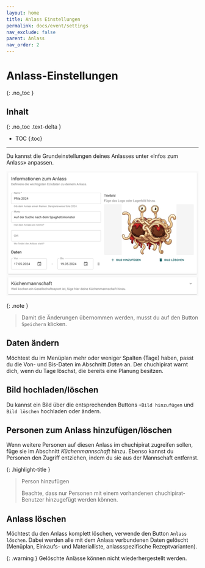 ```yaml
---
layout: home
title: Anlass Einstellungen
permalink: docs/event/settings
nav_exclude: false
parent: Anlass
nav_order: 2
---
```

# Anlass-Einstellungen
{: .no_toc }
## Inhalt
{: .no_toc .text-delta }

- TOC
{:toc}

---
Du kannst die Grundeinstellungen deines Anlasses unter «Infos zum Anlass» anpassen.

![Infos zum Anlass ](https://github.com/chuchipirat/chuchipirat.github.io/blob/main/docs/event/_images/event_settings.png?raw=true)

{: .note }
> Damit die Änderungen übernommen werden, musst du auf den Button `Speichern` klicken. 

## Daten ändern
Möchtest du im Menüplan mehr oder weniger Spalten (Tage) haben, passt du die Von- und Bis-Daten im Abschnitt _Daten_ an. Der chuchipirat warnt dich, wenn du Tage löschst, die bereits eine Planung besitzen.

## Bild hochladen/löschen
Du kannst ein Bild über die entsprechenden Buttons `+Bild hinzufügen` und `Bild löschen` hochladen oder ändern.

## Personen zum Anlass hinzufügen/löschen
Wenn weitere Personen auf diesen Anlass im chuchipirat zugreifen sollen, füge sie im Abschnitt _Küchenmannschaft_ hinzu. Ebenso kannst du Personen den Zugriff entziehen, indem du sie aus der Mannschaft entfernst.

{: .highlight-title }
> Person hinzufügen
>
>Beachte, dass nur Personen mit einem vorhandenen chuchipirat-Benutzer hinzugefügt werden können.

## Anlass löschen
Möchtest du den Anlass komplett löschen, verwende den Button `Anlass löschen`. Dabei werden alle mit dem Anlass verbundenen Daten gelöscht (Menüplan, Einkaufs- und Materialliste, anlassspezifische Rezeptvarianten).

{: .warning }
Gelöschte Anlässe können nicht wiederhergestellt werden.